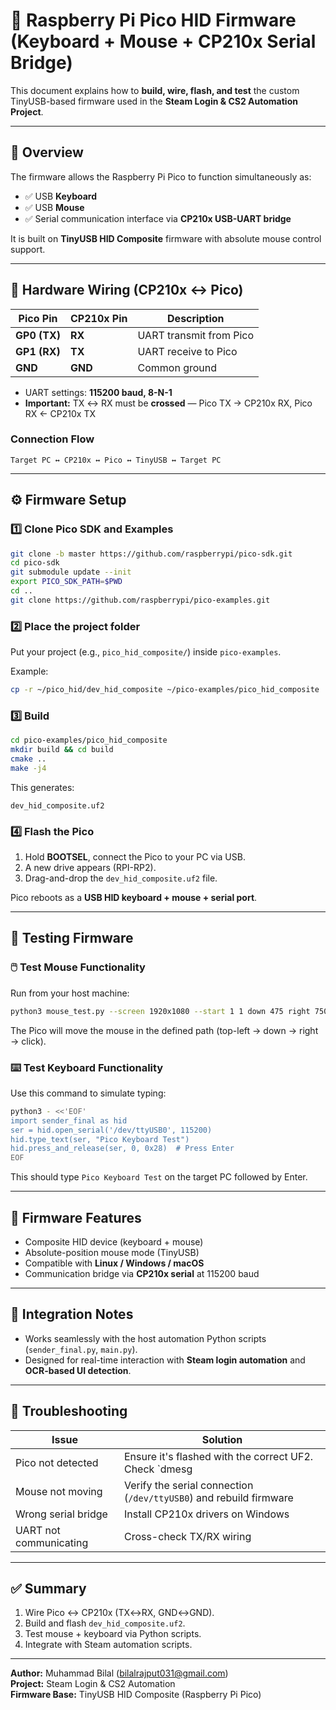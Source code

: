 # 🧠 Raspberry Pi Pico HID Firmware (Keyboard + Mouse + CP210x Serial Bridge)

This document explains how to **build, wire, flash, and test** the custom TinyUSB-based firmware used in the **Steam Login & CS2 Automation Project**.

---

## 🧩 Overview

The firmware allows the Raspberry Pi Pico to function simultaneously as:

- ✅ USB **Keyboard**
- ✅ USB **Mouse**
- ✅ Serial communication interface via **CP210x USB-UART bridge**

It is built on **TinyUSB HID Composite** firmware with absolute mouse control support.

---

## 🔌 Hardware Wiring (CP210x ↔ Pico)

| Pico Pin | CP210x Pin | Description |
|-----------|-------------|--------------|
| **GP0 (TX)** | **RX** | UART transmit from Pico |
| **GP1 (RX)** | **TX** | UART receive to Pico |
| **GND** | **GND** | Common ground |

- UART settings: **115200 baud, 8-N-1**
- **Important:** TX ↔ RX must be **crossed** — Pico TX → CP210x RX, Pico RX ← CP210x TX

### Connection Flow

```
Target PC ↔ CP210x ↔ Pico ↔ TinyUSB ↔ Target PC
```

---

## ⚙️ Firmware Setup

### 1️⃣ Clone Pico SDK and Examples
```bash
git clone -b master https://github.com/raspberrypi/pico-sdk.git
cd pico-sdk
git submodule update --init
export PICO_SDK_PATH=$PWD
cd ..
git clone https://github.com/raspberrypi/pico-examples.git
```

### 2️⃣ Place the project folder
Put your project (e.g., `pico_hid_composite/`) inside `pico-examples`.

Example:
```bash
cp -r ~/pico_hid/dev_hid_composite ~/pico-examples/pico_hid_composite
```

### 3️⃣ Build
```bash
cd pico-examples/pico_hid_composite
mkdir build && cd build
cmake ..
make -j4
```

This generates:
```
dev_hid_composite.uf2
```

### 4️⃣ Flash the Pico
1. Hold **BOOTSEL**, connect the Pico to your PC via USB.
2. A new drive appears (RPI-RP2).
3. Drag-and-drop the `dev_hid_composite.uf2` file.

Pico reboots as a **USB HID keyboard + mouse + serial port**.

---

## 🧰 Testing Firmware

### 🖱️ Test Mouse Functionality
Run from your host machine:
```bash
python3 mouse_test.py --screen 1920x1080 --start 1 1 down 475 right 750 click
```
The Pico will move the mouse in the defined path (top-left → down → right → click).

### ⌨️ Test Keyboard Functionality
Use this command to simulate typing:
```bash
python3 - <<'EOF'
import sender_final as hid
ser = hid.open_serial('/dev/ttyUSB0', 115200)
hid.type_text(ser, "Pico Keyboard Test")
hid.press_and_release(ser, 0, 0x28)  # Press Enter
EOF
```

This should type `Pico Keyboard Test` on the target PC followed by Enter.

---

## 🧱 Firmware Features

- Composite HID device (keyboard + mouse)
- Absolute-position mouse mode (TinyUSB)
- Compatible with **Linux / Windows / macOS**
- Communication bridge via **CP210x serial** at 115200 baud

---

## 🧩 Integration Notes

- Works seamlessly with the host automation Python scripts (`sender_final.py`, `main.py`).
- Designed for real-time interaction with **Steam login automation** and **OCR-based UI detection**.

---

## 🧾 Troubleshooting

| Issue | Solution |
|--------|-----------|
| Pico not detected | Ensure it's flashed with the correct UF2. Check `dmesg | grep tty` |
| Mouse not moving | Verify the serial connection (`/dev/ttyUSB0`) and rebuild firmware |
| Wrong serial bridge | Install CP210x drivers on Windows |
| UART not communicating | Cross-check TX/RX wiring |

---

## ✅ Summary

1. Wire Pico ↔ CP210x (TX↔RX, GND↔GND).  
2. Build and flash `dev_hid_composite.uf2`.  
3. Test mouse + keyboard via Python scripts.  
4. Integrate with Steam automation scripts.  

---

**Author:** Muhammad Bilal (bilalrajput031@gmail.com)  
**Project:** Steam Login & CS2 Automation  
**Firmware Base:** TinyUSB HID Composite (Raspberry Pi Pico)